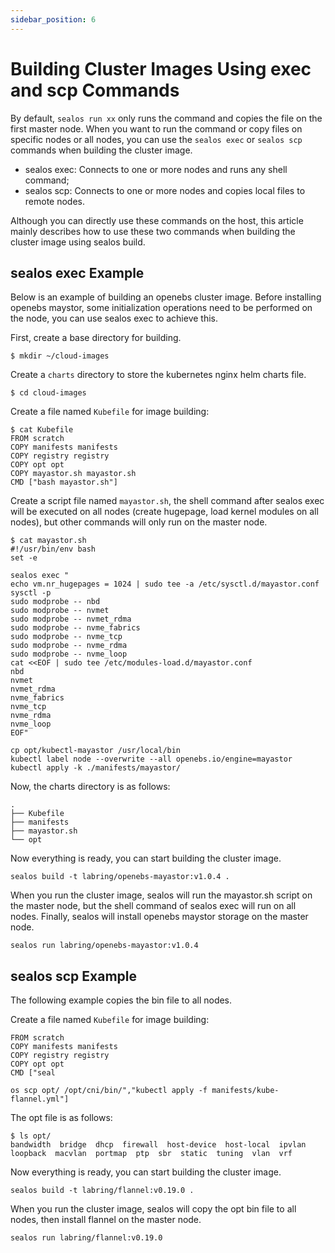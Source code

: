 ```yaml
---
sidebar_position: 6
---
```


# Building Cluster Images Using exec and scp Commands

By default, `sealos run xx` only runs the command and copies the file on the first master node. When you want to run the
command or copy files on specific nodes or all nodes, you can use the `sealos exec` or `sealos scp` commands when
building the cluster image.

- sealos exec: Connects to one or more nodes and runs any shell command;
- sealos scp: Connects to one or more nodes and copies local files to remote nodes.

Although you can directly use these commands on the host, this article mainly describes how to use these two commands
when building the cluster image using sealos build.

## sealos exec Example

Below is an example of building an openebs cluster image. Before installing openebs maystor, some initialization
operations need to be performed on the node, you can use sealos exec to achieve this.

First, create a base directory for building.

```shell
$ mkdir ~/cloud-images
```

Create a `charts` directory to store the kubernetes nginx helm charts file.

```shell
$ cd cloud-images
```

Create a file named `Kubefile` for image building:

```shell
$ cat Kubefile
FROM scratch
COPY manifests manifests
COPY registry registry
COPY opt opt
COPY mayastor.sh mayastor.sh
CMD ["bash mayastor.sh"]
```

Create a script file named `mayastor.sh`, the shell command after sealos exec will be executed on all nodes (create
hugepage, load kernel modules on all nodes), but other commands will only run on the master node.

```shell
$ cat mayastor.sh
#!/usr/bin/env bash
set -e

sealos exec "
echo vm.nr_hugepages = 1024 | sudo tee -a /etc/sysctl.d/mayastor.conf 
sysctl -p
sudo modprobe -- nbd
sudo modprobe -- nvmet
sudo modprobe -- nvmet_rdma
sudo modprobe -- nvme_fabrics
sudo modprobe -- nvme_tcp
sudo modprobe -- nvme_rdma
sudo modprobe -- nvme_loop
cat <<EOF | sudo tee /etc/modules-load.d/mayastor.conf
nbd
nvmet
nvmet_rdma
nvme_fabrics
nvme_tcp
nvme_rdma
nvme_loop
EOF"

cp opt/kubectl-mayastor /usr/local/bin
kubectl label node --overwrite --all openebs.io/engine=mayastor
kubectl apply -k ./manifests/mayastor/
```

Now, the charts directory is as follows:

```shell
.
├── Kubefile
├── manifests
├── mayastor.sh
└── opt
```

Now everything is ready, you can start building the cluster image.

```shell
sealos build -t labring/openebs-mayastor:v1.0.4 .
```

When you run the cluster image, sealos will run the mayastor.sh script on the master node, but the shell command of
sealos exec will run on all nodes. Finally, sealos will install openebs maystor storage on the master node.

```
sealos run labring/openebs-mayastor:v1.0.4
```

## sealos scp Example

The following example copies the bin file to all nodes.

Create a file named `Kubefile` for image building:

```shell
FROM scratch
COPY manifests manifests
COPY registry registry
COPY opt opt
CMD ["seal

os scp opt/ /opt/cni/bin/","kubectl apply -f manifests/kube-flannel.yml"]
```

The opt file is as follows:

```
$ ls opt/
bandwidth  bridge  dhcp  firewall  host-device  host-local  ipvlan  loopback  macvlan  portmap  ptp  sbr  static  tuning  vlan  vrf
```

Now everything is ready, you can start building the cluster image.

```shell
sealos build -t labring/flannel:v0.19.0 .
```

When you run the cluster image, sealos will copy the opt bin file to all nodes, then install flannel on the master node.

```
sealos run labring/flannel:v0.19.0
```
